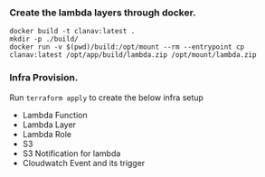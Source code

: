 ### Create the lambda layers through docker.

```
docker build -t clanav:latest .
mkdir -p ./build/
docker run -v $(pwd)/build:/opt/mount --rm --entrypoint cp clanav:latest /opt/app/build/lambda.zip /opt/mount/lambda.zip
```

### Infra Provision.
Run `terraform apply` to create the below infra setup
* Lambda Function
* Lambda Layer
* Lambda Role
* S3
* S3 Notification for lambda
* Cloudwatch Event and its trigger

